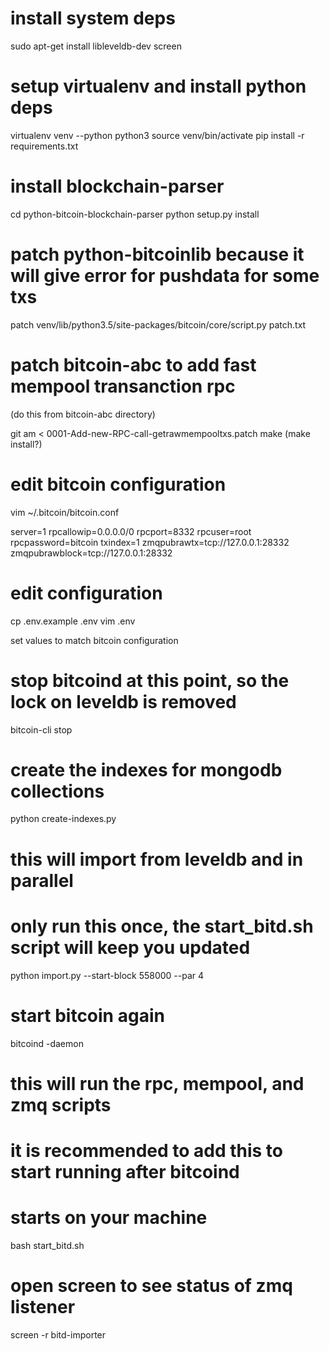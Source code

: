 # install system deps

sudo apt-get install libleveldb-dev screen

# setup virtualenv and install python deps

virtualenv venv --python python3
source venv/bin/activate
pip install -r requirements.txt


# install blockchain-parser

cd python-bitcoin-blockchain-parser
python setup.py install

# patch python-bitcoinlib because it will give error for pushdata for some txs

patch venv/lib/python3.5/site-packages/bitcoin/core/script.py patch.txt

# patch bitcoin-abc to add fast mempool transanction rpc

(do this from bitcoin-abc directory)

git am < 0001-Add-new-RPC-call-getrawmempooltxs.patch
make
(make install?)

# edit bitcoin configuration

vim ~/.bitcoin/bitcoin.conf

server=1
rpcallowip=0.0.0.0/0
rpcport=8332
rpcuser=root
rpcpassword=bitcoin
txindex=1
zmqpubrawtx=tcp://127.0.0.1:28332
zmqpubrawblock=tcp://127.0.0.1:28332


# edit configuration

cp .env.example .env
vim .env

set values to match bitcoin configuration

# stop bitcoind at this point, so the lock on leveldb is removed
bitcoin-cli stop
# create the indexes for mongodb collections
python create-indexes.py
# this will import from leveldb and in parallel
# only run this once, the start_bitd.sh script will keep you updated
python import.py --start-block 558000 --par 4
# start bitcoin again
bitcoind -daemon
# this will run the rpc, mempool, and zmq scripts
# it is recommended to add this to start running after bitcoind
# starts on your machine
bash start_bitd.sh 

# open screen to see status of zmq listener
screen -r bitd-importer
